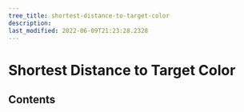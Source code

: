```yaml
---
tree_title: shortest-distance-to-target-color
description: 
last_modified: 2022-06-09T21:23:28.2328
---
```


# Shortest Distance to Target Color

## Contents
